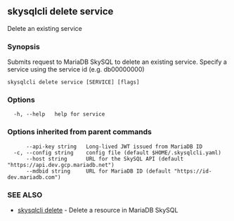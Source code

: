 ## skysqlcli delete service

Delete an existing service

### Synopsis

Submits request to MariaDB SkySQL to delete an existing service. Specify a service using the service id (e.g. db00000000)

```
skysqlcli delete service [SERVICE] [flags]
```

### Options

```
  -h, --help   help for service
```

### Options inherited from parent commands

```
      --api-key string   Long-lived JWT issued from MariaDB ID
  -c, --config string    config file (default $HOME/.skysqlcli.yaml)
      --host string      URL for the SkySQL API (default "https://api.dev.gcp.mariadb.net")
      --mdbid string     URL for MariaDB ID (default "https://id-dev.mariadb.com")
```

### SEE ALSO

* [skysqlcli delete](skysqlcli_delete.md)	 - Delete a resource in MariaDB SkySQL

